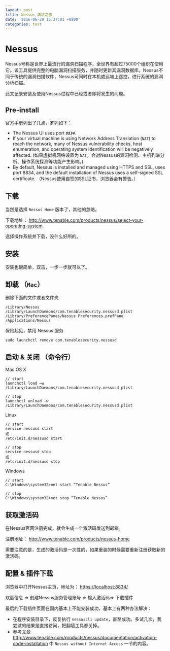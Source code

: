 ```yaml
---
layout: post
title: Nessus 填坑之旅
date: '2016-06-29 15:37:01 +0800'
categories: test
---
```


# Nessus

Nessus号称是世界上最流行的漏洞扫描程序，全世界有超过75000个组织在使用它。该工具提供完整的电脑漏洞扫描服务，并随时更新其漏洞数据库。Nessus不同于传统的漏洞扫描软件，Nessus可同时在本机或远端上遥控，进行系统的漏洞分析扫描。

此文记录安装及使用Nessus过程中已经或者即将发生的问题。

## Pre-install

官方手册列出了几点，罗列如下：

- The Nessus UI uses port **_`8834`_**.
- If your virtual machine is using Network Address Translation (`NAT`) to reach the network, many of Nessus vulnerability checks, host enumeration, and operating system identification will be negatively affected. (如果虚拟机网络设置为 `NAT`，会对Nessus的漏洞检测、主机列举分析、操作系统探测等功能产生影响。)
- By default, Nessus is installed and managed using HTTPS and SSL, uses port 8834, and the default installation of Nessus uses a self-signed SSL certificate. （Nessus使用自签的SSL证书，浏览器会有警告。）

## 下载

当然是选择 `Nessus Home` 版本了，其他的忽略。

下载地址： <http://www.tenable.com/products/nessus/select-your-operating-system>

选择操作系统并下载，没什么好所的。

## 安装

安装也很简单，双击，一步一步就可以了。

## 卸载 （`Mac`）

删除下面的文件或者文件夹

```
/Library/Nessus
/Library/LaunchDaemons/com.tenablesecurity.nessusd.plist
/Library/PreferencePanes/Nessus Preferences.prefPane
/Applications/Nessus
```

保险起见，禁用 Nessus 服务

```
sudo launchctl remove com.tenablesecurity.nessusd
```

## 启动 & 关闭 （命令行）

Mac OS X

```
// start
launchctl load –w /Library/LaunchDaemons/com.tenablesecurity.nessusd.plist

// stop
launchctl unload –w /Library/LaunchDaemons/com.tenablesecurity.nessusd.plist
```

Linux

```
// start
service nessusd start
或
/etc/init.d/nessusd start

// stop
service nessusd stop
或
/etc/init.d/nessusd stop
```

Windows

```
// start
C:\Windows\system32>net start “Tenable Nessus”

// stop
C:\Windows\system32>net stop “Tenable Nessus”
```

## 获取激活码

在Nessus官网注册完成，就会生成一个激活码发送到邮箱。

注册地址： <http://www.tenable.com/products/nessus-home>

需要注意的是，生成的激活码是一次性的，如果重装的时候需要重新注册获取新的激活码。

## 配置 & 插件下载

浏览器中打开Nessus主页，地址为： <https://localhost:8834/>

欢迎信息 => 创建Nessus服务管理账号 => 输入激活码=> 下载插件

最后的下载插件页面在国内基本上不能安装成功，基本上有两种办法解决：

- 在程序安装目录下，反复执行 `nessuscli update`，直至成功。多试几次，我尝试的结果是直接访问，把翻墙工具都关掉。
- 参考文章 <http://www.tenable.com/products/nessus/documentation/activation-code-installation> 中 `Nessus without Internet Access` 一节的内容。
